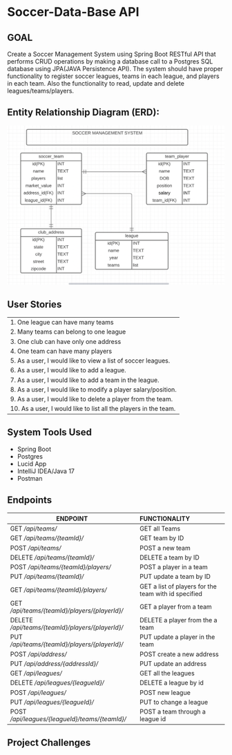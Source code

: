 # Soccer-Data-Base API

## GOAL

Create a Soccer Management System using Spring Boot RESTful API that performs CRUD operations by making a database call to a Postgres SQL database using JPA(JAVA Persistence API). The system should have proper functionality to register soccer leagues, teams in each league, and players in each team. Also the functionality to read, update and delete leagues/teams/players. 
## Entity Relationship Diagram (ERD):

![ERD.png](images/ERD.png)

## User Stories

| |
| --- |
|1. One league can have many teams
|2. Many teams can belong to one league
|3. One club can have only one address
|4. One team can have many players
|5. As a user, I would like to view a list of soccer leagues.
|6. As a user, I would like to add a league.
|7. As a user, I would like to add a team in the league.
|8. As a user, I would like to modify a player salary/position.
|9. As a user, I would like to delete a player from the team.
|10. As a user, I would like to list all the players in the team.

## System Tools Used

- Spring Boot
- Postgres
- Lucid App
- IntelliJ IDEA/Java 17
- Postman

## Endpoints

| ENDPOINT | FUNCTIONALITY |
| --- | :--- |
| GET _/api/teams/_ | GET all Teams
| GET _/api/teams/{teamId}/_ | GET team by ID
| POST _/api/teams/_ | POST a new team
| DELETE _/api/teams/{teamId}/_ | DELETE a team by ID
| POST _/api/teams/{teamId}/players/_ | POST a player in a team
| PUT _/api/teams/{teamId}/_ | PUT update a team by ID
| GET _/api/teams/{teamId}/players/_ | GET a list of players for the team with id specified
| GET _/api/teams/{teamId}/players/{playerId}/_ | GET a player from a team
| DELETE _/api/teams/{teamId}/players/{playerId}/_ | DELETE a player from the a team
| PUT _/api/teams/{teamId}/players/{playerId}/_ | PUT update a player in the team
| POST _/api/address/_ | POST create a new address
| PUT _/api/address/{addressId}/_ | PUT update an address
| GET _/api/leagues/_ | GET all the leagues
| DELETE _/api/leagues/{leagueId}/_ | DELETE a league by id
| POST _/api/leagues/_ | POST new league
| PUT _/api/leagues/{leagueId}/_ | PUT to change a league
| POST _/api/leagues/{leagueId}/teams/{teamId}/_ | POST a team through a league id

## Project Challenges

